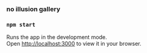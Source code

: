 ### no illusion gallery

### `npm start`

Runs the app in the development mode.\
Open [http://localhost:3000](http://localhost:3000) to view it in your browser.
